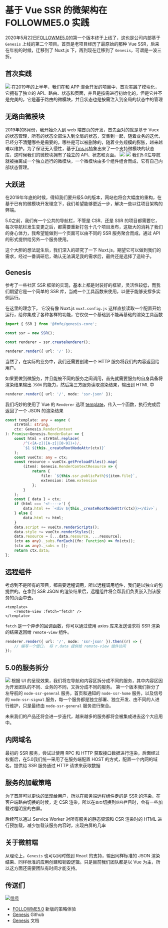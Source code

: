 # 基于 Vue SSR 的微架构在 FOLLOWME5.0 实践
2020年5月22日[FOLLOWME5.0](https://www.followme.com/c/21009745?source=genesis)的第一个版本终于上线了，这也是公司内部基于 `Genesis` 上线的第二个项目。首页是老项目经历了最原始的那种 Vue SSR，后来在年初的时候，迁移到了 Nuxt.js 下，再到现在迁移到了 `Genesis`，可谓是一波三折。

## 首次实践
![](./images/20200524230624.jpg)
在2019年的上半年，我们在和 APP 混合开发的项目中，首次实践了模块化，它拥有了独立的 API、路由、状态和页面，并且是按需进行初始化的，但是它并不是完美的，它是基于路由的微模块，并且状态也是按需注入到全局的状态中的管理
## 无路由微模块
2019年的8月份，我开始介入到 web 端首页的开发，首先面对的就是基于 Vuex 的状态管理，所有的状态全部注入到全局的状态，交集到一起，随着业务的迭代，已经分不清楚哪些是需要的，哪些是可以被删除的，随着业务规模的膨胀，越来越难以维护。为了保证无入侵性，基于[Tms.js](https://www.npmjs.com/package/tms.js)抽象出来了一个支持微模块的状态库，这时候我们的微模块拥有了独立的 API、状态和页面。
![](./images/20200524232646.jpg)
![](./images/20200524232818.jpg)
我们5.0左导航就被抽离成一个独立运行的微模块，一个微模块由多个组件组合而成，它有自己内部状态管理。

## 大跃进
在2019年年底的时候，得知我们要升级5.0的版本，网站也将会大幅度的重构，在基于已有的微模块开发理念下，我们希望能够更近一步，解决一些以往项目架构的弊端。    

5.0之前，我们有一个公共的导航栏，不管是 CSR、还是 SSR 的项目都需要它，每次导航栏发生变更之后，都需要重新打包十几个项目发布，这极大的消耗了我们的身心体力，我希望能做到一个页面可以由不同的 SSR 服务聚合而成，通过 API 的形式提供给另外一个服务使用。

这个大胆的想法诞生后，我们深入的研究了一下 Nuxt.js，期望它可以做到我们的需求，经过一番调研后，确认无法满足我的需求后，最终还是选择了造轮子。

## Genesis
参考了一些社区 SSR 框架的实现，基本上都是封装好的框架，灵活性较低，而我们期望它是一个简单的 SSR 库，当成一个工具函数来使用，以便于能够支撑多实例运行。

在这里的理念下， 它没有像 Nuxt.js `nuxt.config.js` 这样直接读取一个配置开始运行，给你集成了各种各样的功能，它仅仅一个基础到不能再基础的渲染工具函数

```typescript
import { SSR } from '@fmfe/genesis-core';

const ssr = new SSR();

const renderer = ssr.createRenderer();

renderer.render({ url: '/' });

```
当然了，在实际的业务中，我们还需要创建一个 HTTP 服务将我们的内容返回给用户。
    
    
如果要做到微服务，并且能被不同的服务之间调用，首先就需要服务的自身具备将渲染结果输出 `JSON` 的能力，然后第三方服务读取渲染结果，输出到 HTML 中
```typescript
renderer.render({ url: '/', mode: 'ssr-json' });
```
我们巧妙的使用了 Vue 的 `Renderer` 选项 [template](https://ssr.vuejs.org/zh/api/#template)，传入一个函数，执行完成后返回了一个 JSON 的渲染结果
```typescript
const template: any = async (
    strHtml: string,
    ctx: Genesis.RenderContext
): Promise<Genesis.RenderData> => {
    const html = strHtml.replace(
        /^(<[A-z]([A-z]|[0-9])+)/,
        `$1 ${this._createRootNodeAttr(ctx)}`
    );
    const vueCtx: any = ctx;
    const resource = vueCtx.getPreloadFiles().map(
        (item): Genesis.RenderContextResource => {
            return {
                file: `${this.ssr.publicPath}${item.file}`,
                extension: item.extension
            };
        }
    );
    const { data } = ctx;
    if (html === '<!---->') {
        data.html += `<div ${this._createRootNodeAttr(ctx)}></div>`;
    } else {
        data.html += html;
    }
    data.script += vueCtx.renderScripts();
    data.style += vueCtx.renderStyles();
    data.resource = [...data.resource, ...resource];
    (ctx as any)._subs.forEach((fn: Function) => fn(ctx));
    (ctx as any)._subs = [];
    return ctx.data;
};
```

## 远程组件
考虑到不是所有的项目，都需要远程调用，所以远程调用组件，我们是以独立的包提供的。在拿到 SSR JSON 的渲染结果后，远程组件将会帮我们负责嵌入到该服务的页面中去。
```vue
<template>
    <remote-view :fetch="fetch" />
</template>
```
`fetch` 是一个异步的回调函数，你可以通过使用 axios 库来发送请求将 SSR 渲染的结果返回给 `remote-view` 组件。
```typescript
renderer.render({ url: '/', mode: 'ssr-json' }).then((r) => {
    // 编写一个借口， 将 r.data 提供给 remote-view 组件访问
});
```

## 5.0的服务拆分
![](./images/20200525002108.jpg)
根据 UI 的呈现效果，我们将左导航和内容区拆分成不同的服务，其中内容区因为开发团队的不同、业务的不同，又拆分成不同的服务。
第一个版本我们拆分了左导航的 `node-ssr-general` 服务，首页和通知的 `node-ssr-home` 服务，以及信号的 `node-ssr-signal` 服务，每一个服务都是独立部署、独立开发、由不同的人进行维护，只是最终由 `node-ssr-general` 服务进行聚合。

未来我们的产品还将会进一步迭代，越来越多的服务都将会被集成进去这个大应用中。

## 内网域名
最初的 SSR 服务，尝试过使用 RPC 和 HTTP 获取接口数据进行渲染，后面经过权衡后，在5.0我们统一采用了在服务端配置 HOST 的方式，配置一个内网的域名，提供给 SSR 服务通过 HTTP 请求来获取数据

## 服务的加载策略
为了首屏可以更快的呈现给用户，所以在服务端远程组件走的是 SSR 的渲染，在客户端路由切换的时候，走 CSR 渲染，所以在`首页`切换到`信号`栏目时，会有一些加载过程明显的白屏。

后续可以通过 Service Worker 对所有服务的静态资源和 CSR 渲染时的 HTML 进行预加载，减少加载该服务内容时，出现白屏的几率

## 关于微前端
从理论上，`Genesis` 也可以同时做到 React 的支持，输出同样标准的 JSON 渲染结果、同样标准的应用创建和销毁逻辑。只是目前我们团队都是以 Vue 为主，所以这方面还需要团队有时间才能支持。

## 传送们
[![信号](./images/qrcode.png "title")](https://www.followme.com/signal/?source=genesis)    
- [FOLLOWME5.0](https://www.followme.com/c/21009745?source=genesis) 新版的策略体验   
- [Genesis](https://github.com/fmfe/genesis) Github   
- [Genesis](https://fmfe.github.io/genesis-docs/) 文档   
